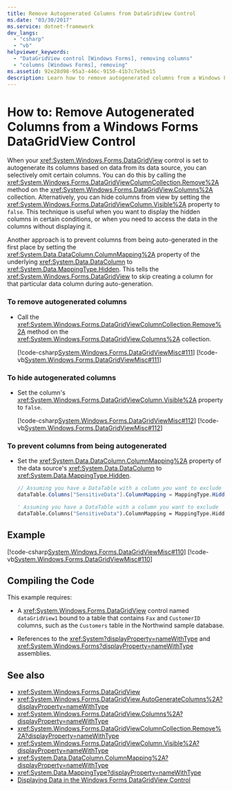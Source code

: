 ```yaml
---
title: Remove Autogenerated Columns from DataGridView Control
ms.date: "03/30/2017"
ms.service: dotnet-framework
dev_langs:
  - "csharp"
  - "vb"
helpviewer_keywords:
  - "DataGridView control [Windows Forms], removing columns"
  - "columns [Windows Forms], removing"
ms.assetid: 92e28d98-95a3-446c-9150-41b7c7e5be15
description: Learn how to remove autogenerated columns from a Windows Forms DataGridView control by calling the Remove method on the Columns collection.
---
```

# How to: Remove Autogenerated Columns from a Windows Forms DataGridView Control

When your <xref:System.Windows.Forms.DataGridView> control is set to autogenerate its columns based on data from its data source, you can selectively omit certain columns. You can do this by calling the <xref:System.Windows.Forms.DataGridViewColumnCollection.Remove%2A> method on the <xref:System.Windows.Forms.DataGridView.Columns%2A> collection. Alternatively, you can hide columns from view by setting the <xref:System.Windows.Forms.DataGridViewColumn.Visible%2A> property to `false`. This technique is useful when you want to display the hidden columns in certain conditions, or when you need to access the data in the columns without displaying it.

Another approach is to prevent columns from being auto-generated in the first place by setting the <xref:System.Data.DataColumn.ColumnMapping%2A> property of the underlying <xref:System.Data.DataColumn> to <xref:System.Data.MappingType.Hidden>. This tells the <xref:System.Windows.Forms.DataGridView> to skip creating a column for that particular data column during auto-generation.

### To remove autogenerated columns

- Call the <xref:System.Windows.Forms.DataGridViewColumnCollection.Remove%2A> method on the <xref:System.Windows.Forms.DataGridView.Columns%2A> collection.

     [!code-csharp[System.Windows.Forms.DataGridViewMisc#111](~/samples/snippets/csharp/VS_Snippets_Winforms/System.Windows.Forms.DataGridViewMisc/CS/datagridviewmisc.cs#111)]
     [!code-vb[System.Windows.Forms.DataGridViewMisc#111](~/samples/snippets/visualbasic/VS_Snippets_Winforms/System.Windows.Forms.DataGridViewMisc/VB/datagridviewmisc.vb#111)]

### To hide autogenerated columns

- Set the column's <xref:System.Windows.Forms.DataGridViewColumn.Visible%2A> property to `false`.

     [!code-csharp[System.Windows.Forms.DataGridViewMisc#112](~/samples/snippets/csharp/VS_Snippets_Winforms/System.Windows.Forms.DataGridViewMisc/CS/datagridviewmisc.cs#112)]
     [!code-vb[System.Windows.Forms.DataGridViewMisc#112](~/samples/snippets/visualbasic/VS_Snippets_Winforms/System.Windows.Forms.DataGridViewMisc/VB/datagridviewmisc.vb#112)]

### To prevent columns from being autogenerated

- Set the <xref:System.Data.DataColumn.ColumnMapping%2A> property of the data source's <xref:System.Data.DataColumn> to <xref:System.Data.MappingType.Hidden>.

  ```csharp
  // Assuming you have a DataTable with a column you want to exclude
  dataTable.Columns["SensitiveData"].ColumnMapping = MappingType.Hidden;
  ```

  ```vb
  ' Assuming you have a DataTable with a column you want to exclude
  dataTable.Columns("SensitiveData").ColumnMapping = MappingType.Hidden
  ```

## Example

[!code-csharp[System.Windows.Forms.DataGridViewMisc#110](~/samples/snippets/csharp/VS_Snippets_Winforms/System.Windows.Forms.DataGridViewMisc/CS/datagridviewmisc.cs#110)]
[!code-vb[System.Windows.Forms.DataGridViewMisc#110](~/samples/snippets/visualbasic/VS_Snippets_Winforms/System.Windows.Forms.DataGridViewMisc/VB/datagridviewmisc.vb#110)]

## Compiling the Code

This example requires:

- A <xref:System.Windows.Forms.DataGridView> control named `dataGridView1` bound to a table that contains `Fax` and `CustomerID` columns, such as the `Customers` table in the Northwind sample database.

- References to the <xref:System?displayProperty=nameWithType> and <xref:System.Windows.Forms?displayProperty=nameWithType> assemblies.

## See also

- <xref:System.Windows.Forms.DataGridView>
- <xref:System.Windows.Forms.DataGridView.AutoGenerateColumns%2A?displayProperty=nameWithType>
- <xref:System.Windows.Forms.DataGridView.Columns%2A?displayProperty=nameWithType>
- <xref:System.Windows.Forms.DataGridViewColumnCollection.Remove%2A?displayProperty=nameWithType>
- <xref:System.Windows.Forms.DataGridViewColumn.Visible%2A?displayProperty=nameWithType>
- <xref:System.Data.DataColumn.ColumnMapping%2A?displayProperty=nameWithType>
- <xref:System.Data.MappingType?displayProperty=nameWithType>
- [Displaying Data in the Windows Forms DataGridView Control](displaying-data-in-the-windows-forms-datagridview-control.md)
